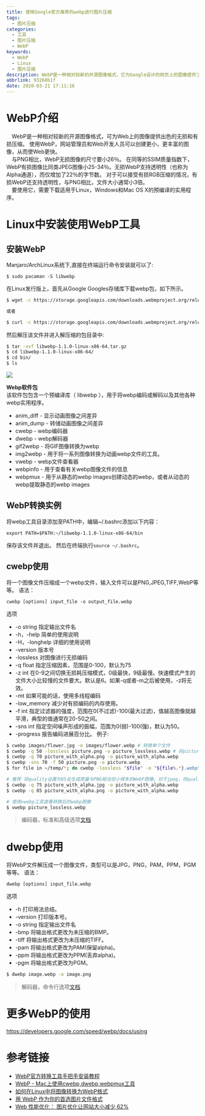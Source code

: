 ```yaml
---
title: 使用Google官方推荐的webp进行图片压缩
tags:
  - 图片压缩
categories:
  - 工具
  - 图片压缩
  - WebP
keywords:
  - WebP
  - Linux
  - 图片压缩
description: WebP是一种相对较新的开源图像格式，它为Google设计的网页上的图像提供了卓越的无损和有损压缩。
abbrlink: 93260b1f
date: 2020-03-21 17:11:16
---
```


# WebP介绍
&emsp;WebP是一种相对较新的开源图像格式，可为Web上的图像提供出色的无损和有损压缩。 使用WebP，网站管理员和Web开发人员可以创建更小，更丰富的图像，从而使Web更快。  
&emsp;与PNG相比，WebP无损图像的尺寸要小26％。 在同等的SSIM质量指数下，WebP有损图像比同类JPEG图像小25-34％。无损WebP支持透明性（也称为Alpha通道），而仅增加了22％的字节数。 对于可以接受有损RGB压缩的情况，有损WebP还支持透明性，与PNG相比，文件大小通常小3倍。  
&emsp;要使用它，需要下载适用于Linux，Windows和Mac OS X的预编译的实用程序。

# Linux中安装使用WebP工具

## 安装WebP
Manjaro/ArchLinux系统下,直接在终端运行命令安装就可以了:
```
$ sudo pacaman -S libwebp
```
在Linux发行版上，首先从Google Googles存储库下载webp包，如下所示。
```bash
$ wget -c https://storage.googleapis.com/downloads.webmproject.org/releases/webp/libwebp-1.1.0-linux-x86-64.tar.gz

或者

$ curl -c https://storage.googleapis.com/downloads.webmproject.org/releases/webp/libwebp-1.1.0-linux-x86-64.tar.gz
```

然后解压该文件并进入解压缩的包目录中:
```bash
$ tar -xvf libwebp-1.1.0-linux-x86-64.tar.gz 
$ cd libwebp-1.1.0-linux-x86-64/
$ cd bin/
$ ls
```
![](https://oss.chenjunxin.com/picture/blogPicture/93260b1f_webp_00.webp)

**Webp软件包**  
该软件包包含一个预编译库（ libwebp ），用于将webp编码或解码以及其他各种webp实用程序。

- anim_diff - 显示动画图像之间差异
- anim_dump - 转储动画图像之间差异
- cwebp - webp编码器
- dwebp - webp解码器
- gif2webp - 将GIF图像转换为webp
- img2webp - 用于将一系列图像转换为动画webp文件的工具。
- vwebp - webp文件查看器
- webpinfo - 用于查看有关webp图像文件的信息
- webpmux - 用于从静态的webp images创建动态的webp，或者从动态的webp提取静态的webp images

## WebP转换实例
将webp工具目录添加至PATH中，编辑~/.bashrc添加以下内容：
```
export PATH=$PATH:~/libwebp-1.1.0-linux-x86-64/bin
```
保存该文件并退出。 然后在终端执行`source ~/.bashrc`。

## cwebp使用
将一个图像文件压缩成一个webp文件，输入文件可以是PNG,JPEG,TIFF,WebP等等。
语法：  
```
cwebp [options] input_file -o output_file.webp
```
选项

- -o string
指定输出文件名
- -h，-help
简单的使用说明
- -H，-longhelp
详细的使用说明
- -version
版本号
- -lossless
对图像进行无损编码
- -q float
指定压缩因素，范围是0-100，默认为75
- -z int
在0-9之间切换无损耗压缩模式，0级最快，9级最慢。快速模式产生的文件大小比较慢的文件要大。默认是6。如果-q或者-m之后被使用，-z将无效。
- -mt
如果可能的话，使用多线程编码
- -low_memory
减少对有损编码的内存使用。
- -f int
指定过滤器的强度，范围在0(不过滤)-100(最大过滤)，值越高图像就越平滑，典型的值通常在20-50之间。
- -sns int
指定空间噪声形成的振幅，范围为0(弱)-100(强)，默认为50。
- -progress
报告编码进展百分比。
例子:
```bash
$ cwebp images/flower.jpg -o images/flower.webp # 转换单个文件
$ cwebp -q 50 -lossless picture.png -o picture_lossless.webp # 将picture.png以50的质量无损转换为webp
$ cwebp -q 70 picture_with_alpha.png -o picture_with_alpha.webp
$ cwebp -sns 70 -f 50 picture.png -o picture.webp
$ for file in ~/temp/*; do cwebp -lossless "$file" -o "${file%.*}.webp";done # 无损转换整个目录下的文件

# 推荐 将quality设置为85会生成质量与PNG相当但小得多的WebP图像。对于jpeg，将quality设置为75可以在视觉和文件大小之间取得很好的平衡。
$ cwebp -q 75 picture_with_alpha.jpg -o picture_with_alpha.webp
$ cwebp -q 85 picture_with_alpha.png -o picture_with_alpha.webp

# 使用vwebp工具查看转换后的webp图像
$ vwebp picture_lossless.webp
```

>编码器，标准和高级选项[文档](https://developers.google.com/speed/webp/docs/cwebp)

# dwebp使用
将WebP文件解压成一个图像文件，类型可以是JPG，PNG，PAM，PPM，PGM等等。
语法：  
```
dwebp [options] input_file.webp
```
选项

- -h
打印用法总结。
- -version
打印版本号。
- -o string
指定输出文件名
- -bmp
将输出格式更改为未压缩的BMP。
- -tiff
将输出格式更改为未压缩的TIFF。
- -pam
将输出格式更改为PAM(保留alpha)。
- -ppm
将输出格式更改为PPM(丢弃alpha)。
- -pgm
将输出格式更改为PGM。
```bash
$ dwebp image.webp -o image.png
```

>解码器，命令行选项[文档](https://developers.google.com/speed/webp/docs/dwebp)

# 更多WebP的使用
<https://developers.google.com/speed/webp/docs/using>

# 参考链接
- [WebP官方转换工具手把手安装教程](https://blog.csdn.net/aa464971/article/details/77963949)
- [WebP - Mac上使用cwebp,dwebp,webpmux工具](https://www.jianshu.com/p/61ab330a6de6)
- [如何在Linux中将图像转换为WebP格式](https://www.howtoing.com/convert-images-to-webp-format-in-linux)
- [用 WebP 作为你的首选图片文件格式](https://www.soasurs.com/2019/09/10/Switching-to-WebP/)
- [Web 性能优化： 图片优化让网站大小减少 62%](https://zhuanlan.zhihu.com/p/58419577)
